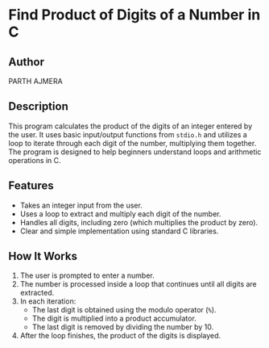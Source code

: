 # Find Product of Digits of a Number in C

## Author
PARTH AJMERA

## Description
This program calculates the product of the digits of an integer entered by the user. It uses basic input/output functions from `stdio.h` and utilizes a loop to iterate through each digit of the number, multiplying them together. The program is designed to help beginners understand loops and arithmetic operations in C.

## Features
- Takes an integer input from the user.
- Uses a loop to extract and multiply each digit of the number.
- Handles all digits, including zero (which multiplies the product by zero).
- Clear and simple implementation using standard C libraries.

## How It Works
1. The user is prompted to enter a number.
2. The number is processed inside a loop that continues until all digits are extracted.
3. In each iteration:
   - The last digit is obtained using the modulo operator (`%`).
   - The digit is multiplied into a product accumulator.
   - The last digit is removed by dividing the number by 10.
4. After the loop finishes, the product of the digits is displayed.
